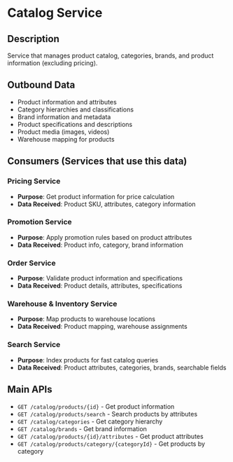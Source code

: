 # Catalog Service

## Description
Service that manages product catalog, categories, brands, and product information (excluding pricing).

## Outbound Data
- Product information and attributes
- Category hierarchies and classifications
- Brand information and metadata
- Product specifications and descriptions
- Product media (images, videos)
- Warehouse mapping for products

## Consumers (Services that use this data)

### Pricing Service
- **Purpose**: Get product information for price calculation
- **Data Received**: Product SKU, attributes, category information

### Promotion Service
- **Purpose**: Apply promotion rules based on product attributes
- **Data Received**: Product info, category, brand information

### Order Service  
- **Purpose**: Validate product information and specifications
- **Data Received**: Product details, attributes, specifications

### Warehouse & Inventory Service
- **Purpose**: Map products to warehouse locations
- **Data Received**: Product mapping, warehouse assignments

### Search Service
- **Purpose**: Index products for fast catalog queries
- **Data Received**: Product attributes, categories, brands, searchable fields

## Main APIs
- `GET /catalog/products/{id}` - Get product information
- `GET /catalog/products/search` - Search products by attributes
- `GET /catalog/categories` - Get category hierarchy
- `GET /catalog/brands` - Get brand information
- `GET /catalog/products/{id}/attributes` - Get product attributes
- `GET /catalog/products/category/{categoryId}` - Get products by category